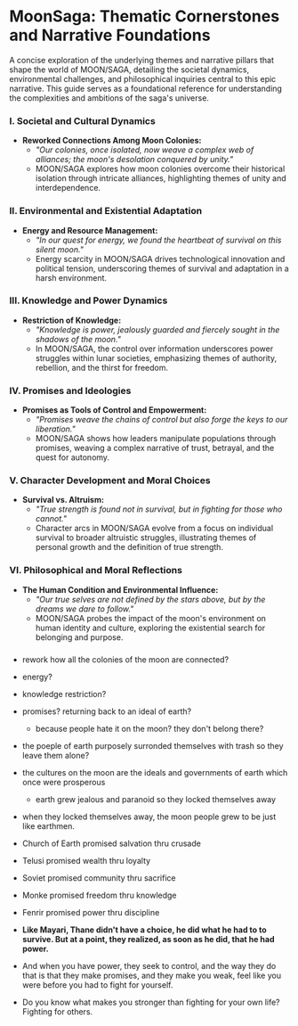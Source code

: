 # MoonSaga: Thematic Cornerstones and Narrative Foundations

A concise exploration of the underlying themes and narrative pillars that shape the world of MOON/SAGA, detailing the societal dynamics, environmental challenges, and philosophical inquiries central to this epic narrative. This guide serves as a foundational reference for understanding the complexities and ambitions of the saga's universe.


### I. Societal and Cultural Dynamics
- **Reworked Connections Among Moon Colonies:** 
  - *"Our colonies, once isolated, now weave a complex web of alliances; the moon's desolation conquered by unity."*
  - MOON/SAGA explores how moon colonies overcome their historical isolation through intricate alliances, highlighting themes of unity and interdependence.

### II. Environmental and Existential Adaptation
- **Energy and Resource Management:** 
  - *"In our quest for energy, we found the heartbeat of survival on this silent moon."*
  - Energy scarcity in MOON/SAGA drives technological innovation and political tension, underscoring themes of survival and adaptation in a harsh environment.

### III. Knowledge and Power Dynamics
- **Restriction of Knowledge:** 
  - *"Knowledge is power, jealously guarded and fiercely sought in the shadows of the moon."*
  - In MOON/SAGA, the control over information underscores power struggles within lunar societies, emphasizing themes of authority, rebellion, and the thirst for freedom.

### IV. Promises and Ideologies
- **Promises as Tools of Control and Empowerment:** 
  - *"Promises weave the chains of control but also forge the keys to our liberation."*
  - MOON/SAGA shows how leaders manipulate populations through promises, weaving a complex narrative of trust, betrayal, and the quest for autonomy.

### V. Character Development and Moral Choices
- **Survival vs. Altruism:** 
  - *"True strength is found not in survival, but in fighting for those who cannot."*
  - Character arcs in MOON/SAGA evolve from a focus on individual survival to broader altruistic struggles, illustrating themes of personal growth and the definition of true strength.

### VI. Philosophical and Moral Reflections
- **The Human Condition and Environmental Influence:** 
  - *"Our true selves are not defined by the stars above, but by the dreams we dare to follow."*
  - MOON/SAGA probes the impact of the moon's environment on human identity and culture, exploring the existential search for belonging and purpose.



### 
- rework how all the colonies of the moon are connected?
- energy?
- knowledge restriction?
- promises? returning back to an ideal of earth?
  - because people hate it on the moon? they don't belong there?
- the poeple of earth purposely surronded themselves with trash so they leave them alone?
- the cultures on the moon are the ideals and governments of earth which once were prosperous
  - earth grew jealous and paranoid so they locked themselves away
- when they locked themselves away, the moon people grew to be just like earthmen. 

- Church of Earth promised salvation thru crusade
- Telusi promised wealth thru loyalty
- Soviet promised community thru sacrifice 
- Monke promised freedom thru knowledge
- Fenrir promised power thru discipline 

- **Like Mayari, Thane didn't have a choice, he did what he had to to survive. But at a point, they realized, as soon as he did, that he had power.**
- And when you have power, they seek to control, and the way they do that is that they make promises, and they make you weak, feel like you were before you had to fight for yourself. 
- Do you know what makes you stronger than fighting for your own life? Fighting for others. 
